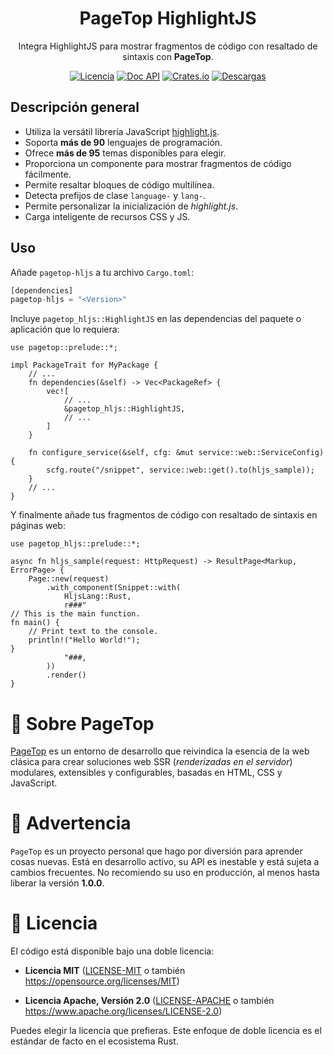 <div align="center">

<h1>PageTop HighlightJS</h1>

<p>Integra HighlightJS para mostrar fragmentos de código con resaltado de sintaxis con <strong>PageTop</strong>.</p>

[![Licencia](https://img.shields.io/badge/license-MIT%2FApache-blue.svg?label=Licencia&style=for-the-badge)](#-license)
[![Doc API](https://img.shields.io/docsrs/pagetop-hljs?label=Doc%20API&style=for-the-badge&logo=Docs.rs)](https://docs.rs/pagetop-hljs)
[![Crates.io](https://img.shields.io/crates/v/pagetop-hljs.svg?style=for-the-badge&logo=ipfs)](https://crates.io/crates/pagetop-hljs)
[![Descargas](https://img.shields.io/crates/d/pagetop-hljs.svg?label=Descargas&style=for-the-badge&logo=transmission)](https://crates.io/crates/pagetop-hljs)

</div>

## Descripción general

  * Utiliza la versátil librería JavaScript [highlight.js](https://highlightjs.org/).
  * Soporta **más de 90** lenguajes de programación.
  * Ofrece **más de 95** temas disponibles para elegir.
  * Proporciona un componente para mostrar fragmentos de código fácilmente.
  * Permite resaltar bloques de código multilínea.
  * Detecta prefijos de clase `language-` y `lang-`.
  * Permite personalizar la inicialización de *highlight.js*.
  * Carga inteligente de recursos CSS y JS.

## Uso

Añade `pagetop-hljs` a tu archivo `Cargo.toml`:

```rust
[dependencies]
pagetop-hljs = "<Version>"
```

Incluye `pagetop_hljs::HighlightJS` en las dependencias del paquete o aplicación que lo requiera:

```rust#ignore
use pagetop::prelude::*;

impl PackageTrait for MyPackage {
    // ...
    fn dependencies(&self) -> Vec<PackageRef> {
        vec![
            // ...
            &pagetop_hljs::HighlightJS,
            // ...
        ]
    }

    fn configure_service(&self, cfg: &mut service::web::ServiceConfig) {
        scfg.route("/snippet", service::web::get().to(hljs_sample));
    }
    // ...
}
```

Y finalmente añade tus fragmentos de código con resaltado de sintaxis en páginas web:

```rust#ignore
use pagetop_hljs::prelude::*;

async fn hljs_sample(request: HttpRequest) -> ResultPage<Markup, ErrorPage> {
    Page::new(request)
        .with_component(Snippet::with(
            HljsLang::Rust,
            r###"
// This is the main function.
fn main() {
    // Print text to the console.
    println!("Hello World!");
}
            "###,
        ))
        .render()
}
```


# 📌 Sobre PageTop

[PageTop](https://docs.rs/pagetop) es un entorno de desarrollo que reivindica la esencia de la web
clásica para crear soluciones web SSR (*renderizadas en el servidor*) modulares, extensibles y
configurables, basadas en HTML, CSS y JavaScript.


# 🚧 Advertencia

`PageTop` es un proyecto personal que hago por diversión para aprender cosas nuevas. Está en
desarrollo activo, su API es inestable y está sujeta a cambios frecuentes. No recomiendo su uso en
producción, al menos hasta liberar la versión **1.0.0**.


# 📜 Licencia

El código está disponible bajo una doble licencia:

  * **Licencia MIT**
    ([LICENSE-MIT](LICENSE-MIT) o también https://opensource.org/licenses/MIT)

  * **Licencia Apache, Versión 2.0**
    ([LICENSE-APACHE](LICENSE-APACHE) o también https://www.apache.org/licenses/LICENSE-2.0)

Puedes elegir la licencia que prefieras. Este enfoque de doble licencia es el estándar de facto en
el ecosistema Rust.
